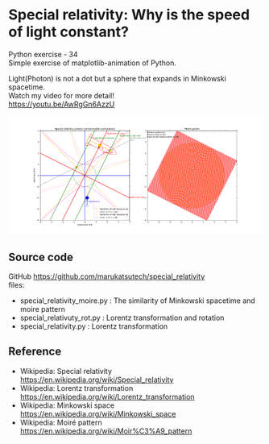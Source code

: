 # Special relativity: Why is the speed of light constant?
Python exercise - 34  
Simple exercise of matplotlib-animation of Python.

Light(Photon) is not a dot but a sphere that expands in Minkowski spacetime.   
Watch my video for more detail!  
https://youtu.be/AwRgGn6AzzU  

![image_special_relativity](https://github.com/marukatsutech/special_relativity/blob/master/image_special-relativity.png)


## Source code
GitHub
https://github.com/marukatsutech/special_relativity  
files:  
* special_relativity_moire.py : The similarity of Minkowski spacetime and moire pattern
* special_relativuty_rot.py : Lorentz transformation and rotation
* special_relativity.py : Lorentz transformation

## Reference
* Wikipedia: Special relativity
https://en.wikipedia.org/wiki/Special_relativity
* Wikipedia: Lorentz transformation
https://en.wikipedia.org/wiki/Lorentz_transformation
* Wikipedia: Minkowski space
https://en.wikipedia.org/wiki/Minkowski_space
* Wikipedia: Moiré pattern
https://en.wikipedia.org/wiki/Moir%C3%A9_pattern
